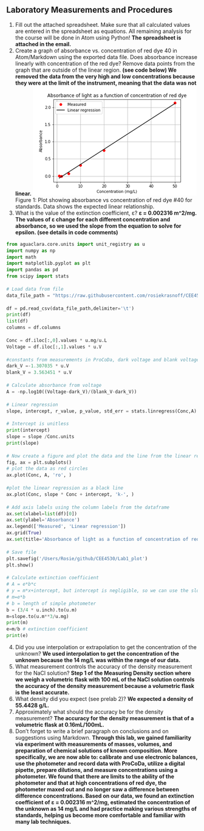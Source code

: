 ## Laboratory Measurements and Procedures

1. Fill out the attached spreadsheet. Make sure that all calculated values are entered in the spreadsheet as equations. All remaining analysis for the course will be done in Atom using Python!
**The spreadsheet is attached in the email.**
2. Create a graph of absorbance vs. concentration of red dye 40 in Atom/Markdown using the exported data file. Does absorbance increase linearly with concentration of the red dye? Remove data points from the graph that are outside of the linear region.
**(see code below)
We removed the data from the very high and low concentrations because they were at the limit of the instrument, meaning that the data was not linear.**
![absorbanceplot](https://github.com/rosiekrasnoff/CEE4530/blob/master/Lab1_plot.png?raw=true)
Figure 1: Plot showing absorbance vs concentration of red dye #40 for standards. Data shows the expected linear relationship.
3. What is the value of the extinction coefficient, ε?
**ε = 0.002316 m^2/mg. The values of ε change for each different concentration and absorbance, so we used the slope from the equation to solve for epsilon. (see details in code comments)**


```python
from aguaclara.core.units import unit_registry as u
import numpy as np
import math
import matplotlib.pyplot as plt
import pandas as pd
from scipy import stats

# Load data from file
data_file_path = "https://raw.githubusercontent.com/rosiekrasnoff/CEE4530/master/Lab1_concentration_voltage_data.tsv"

df = pd.read_csv(data_file_path,delimiter='\t')
print(df)
list(df)
columns = df.columns

Conc = df.iloc[:,0].values * u.mg/u.L
Voltage = df.iloc[:,1].values * u.V

#constants from measurements in ProCoDa, dark voltage and blank voltage
dark_V =-1.307035 * u.V
blank_V	= 3.563451 * u.V

# Calculate absorbance from voltage
A = -np.log10((Voltage-dark_V)/(blank_V-dark_V))

# Linear regression
slope, intercept, r_value, p_value, std_err = stats.linregress(Conc,A)

# Intercept is unitless
print(intercept)
slope = slope /Conc.units
print(slope)

# Now create a figure and plot the data and the line from the linear regression.
fig, ax = plt.subplots()
# plot the data as red circles
ax.plot(Conc, A, 'ro', )

#plot the linear regression as a black line
ax.plot(Conc, slope * Conc + intercept, 'k-', )

# Add axis labels using the column labels from the dataframe
ax.set(xlabel=list(df)[0])
ax.set(ylabel='Absorbance')
ax.legend(['Measured', 'Linear regression'])
ax.grid(True)
ax.set(title='Absorbance of light as a function of concentration of red dye')

# Save file
plt.savefig('/Users/Rosie/github/CEE4530/Lab1_plot')
plt.show()

# Calculate extinction coefficient
# A = e*b*c
# y = m*x+intercept, but intercept is negligible, so we can use the slope, m, to solve for e:
# m=e*b
# b = length of simple photometer
b = (3/4 * u.inch).to(u.m)
m=slope.to(u.m**3/u.mg)
print(m)
e=m/b # extinction coefficient
print(e)


```
4. Did you use interpolation or extrapolation to get the concentration of the unknown?
**We used interpolation to get the concentration of the unknown because the 14 mg/L was within the range of our data.**
5. What measurement controls the accuracy of the density measurement for the NaCl solution?
**Step 1 of the Measuring Density section where we weigh a volumetric flask with 100 mL of the NaCl solution controls the accuracy of the density measurement because a volumetric flask is the least accurate.**
6. What density did you expect (see prelab 2)?
**We expected a density of 55.4428 g/L.**
7. Approximately what should the accuracy be for the density measurement?
**The accuracy for the density measurement is that of a volumetric flask at 0.16mL/100mL.**
8. Don’t forget to write a brief paragraph on conclusions and on suggestions using Markdown.
**Through this lab, we gained familiarity via experiment with measurements of masses, volumes, and preparation of chemical solutions of known composition. More specifically, we are now able to: calibrate and use electronic balances, use the photometer and record data with ProCoDa, utilize a digital pipette, prepare dilutions, and measure concentrations using a photometer. We found that there are limits to the ability of the photometer and that at high concentrations of red dye, the photometer maxed out and no longer saw a difference between difference concentrations. Based on our data, we found an extinction coefficient of ε = 0.002316 m^2/mg, estimated the concentration of the unknown as 14 mg/L and had practice making various strengths of standards, helping us become more comfortable and familiar with many lab techniques.**
